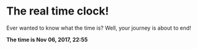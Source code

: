 # The real time clock!

Ever wanted to know what the time is? Well, your journey is about to end!

**The time is Nov 06, 2017, 22:55**
